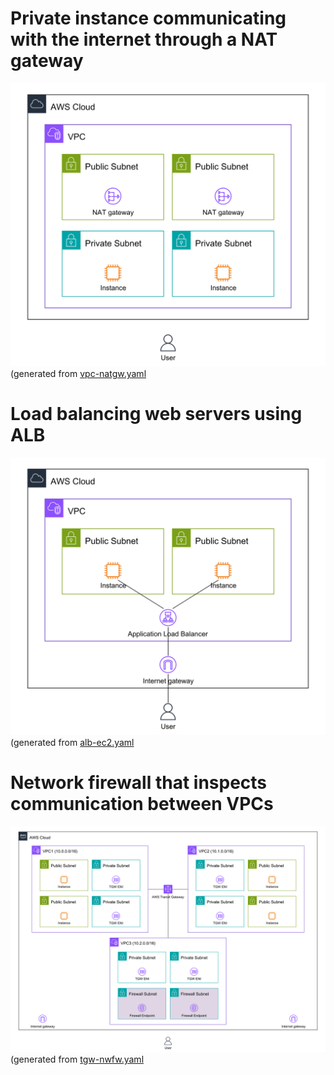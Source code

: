# Private instance communicating with the internet through a NAT gateway

![vpc-natgw.png](vpc-natgw.png)
(generated from [vpc-natgw.yaml](vpc-natgw.yaml)

# Load balancing web servers using ALB

![alb-ec2.png](alb-ec2.png)
(generated from [alb-ec2.yaml](alb-ec2.yaml)

# Network firewall that inspects communication between VPCs

![tgw-nwfw.png](tgw-nwfw.png)
(generated from [tgw-nwfw.yaml](tgw-nwfw.yaml)
